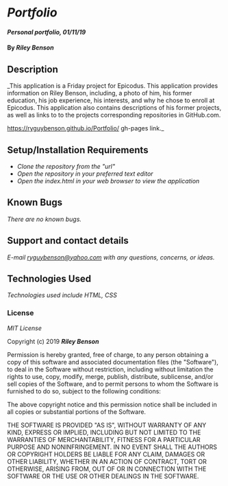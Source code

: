# _Portfolio_

#### _Personal portfolio, 01/11/19_

#### By _**Riley Benson**_

## Description

_This application is a Friday project for Epicodus. This application provides information on Riley Benson, including, a photo of him, his former education, his job experience, his interests, and why he chose to enroll at Epicodus. This application also contains descriptions of his former projects, as well as links to to the projects corresponding repositories in GitHub.com. 

https://ryguybenson.github.io/Portfolio/ gh-pages link._

## Setup/Installation Requirements

* _Clone the repository from the "url"_
* _Open the repository in your preferred text editor_
* _Open the index.html in your web browser to view the application_


## Known Bugs

_There are no known bugs._

## Support and contact details

_E-mail ryguybenson@yahoo.com with any questions, concerns, or ideas._

## Technologies Used

_Technologies used include HTML, CSS_

### License

*MIT License*

Copyright (c) 2019 **_Riley Benson_**

Permission is hereby granted, free of charge, to any person obtaining a copy
of this software and associated documentation files (the "Software"), to deal
in the Software without restriction, including without limitation the rights
to use, copy, modify, merge, publish, distribute, sublicense, and/or sell
copies of the Software, and to permit persons to whom the Software is
furnished to do so, subject to the following conditions:

The above copyright notice and this permission notice shall be included in all
copies or substantial portions of the Software.

THE SOFTWARE IS PROVIDED "AS IS", WITHOUT WARRANTY OF ANY KIND, EXPRESS OR
IMPLIED, INCLUDING BUT NOT LIMITED TO THE WARRANTIES OF MERCHANTABILITY,
FITNESS FOR A PARTICULAR PURPOSE AND NONINFRINGEMENT. IN NO EVENT SHALL THE
AUTHORS OR COPYRIGHT HOLDERS BE LIABLE FOR ANY CLAIM, DAMAGES OR OTHER
LIABILITY, WHETHER IN AN ACTION OF CONTRACT, TORT OR OTHERWISE, ARISING FROM,
OUT OF OR IN CONNECTION WITH THE SOFTWARE OR THE USE OR OTHER DEALINGS IN THE
SOFTWARE.
